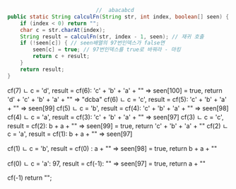 ```java
                            //  abacabcd
public static String calculFn(String str, int index, boolean[] seen) {
    if (index < 0) return "";
    char c = str.charAt(index);
    String result = calculFn(str, index - 1, seen); // 재귀 호출
    if (!seen[c]) { // seen배열의 97번인덱스가 false면
        seen[c] = true; // 97번인덱스를 true로 바꿔라 - 마킹
        return c + result;
    }
    return result;
}
```

cf(7) 
ㄴ c = 'd', result = cf(6): 'c' + 'b' + 'a' + ""
  => seen[100] = true, return 'd' + 'c' + 'b' + 'a' + "" => "dcba"
cf(6)
ㄴ c = 'c', result = cf(5): 'c' + 'b' + 'a' + ""
  => seen[99]
cf(5)
ㄴ c = 'b', result = cf(4): 'c' + 'b' + 'a' + ""
  => seen[98]
cf(4)
ㄴ c = 'a', result = cf(3): 'c' + 'b' + 'a' + ""
  => seen[97]
cf(3)
ㄴ c = 'c', result = cf(2): b + a + ""
  => seen[99] = true, return 'c' + 'b' + 'a' + ""
cf(2)
ㄴ c = 'a', result = cf(1): b + a + ""
  => seen[97]

cf(1)
ㄴ c = 'b', result = cf(0) : a + ""
  => seen[98] = true,  return b + a + ""

cf(0)
ㄴ c = 'a': 97, result = cf(-1): ""
  => seen[97] = true,  return a + ""

cf(-1) return "";


